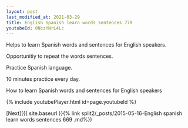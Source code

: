 ```yaml
---
layout: post
last_modified_at: 2021-03-29
title: English Spanish learn words sentences 779 
youtubeId: 0NczYNrL4Lc
---
```

 
 
Helps to learn Spanish words and sentences for English speakers.

Opportunitiy to repeat the words sentences. 

Practice Spanish language. 
 
10 minutes practice every day. 
 
How to learn Spanish words and sentences for English speakers 
 
{% include youtubePlayer.html id=page.youtubeId %}
 
 
[Next]({{ site.baseurl }}{% link  split2/_posts/2015-05-16-English spanish learn words sentences 669 .md%})
 
